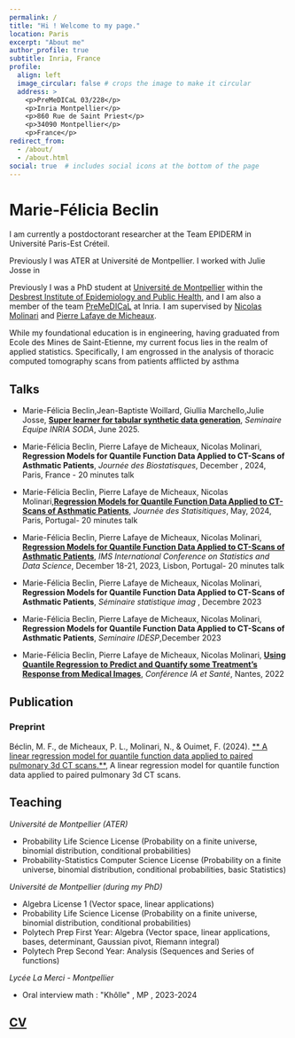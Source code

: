 ```yaml
---
permalink: /
title: "Hi ! Welcome to my page."
location: Paris
excerpt: "About me"
author_profile: true
subtitle: Inria, France
profile:
  align: left
  image_circular: false # crops the image to make it circular
  address: >
    <p>PreMeDICaL 03/228</p>
    <p>Inria Montpellier</p>
    <p>860 Rue de Saint Priest</p>
    <p>34090 Montpellier</p>
    <p>France</p>
redirect_from: 
  - /about/
  - /about.html
social: true  # includes social icons at the bottom of the page
---
```



Marie-Félicia Beclin
======

I am currently a postdoctorant researcher at the Team EPIDERM in Université Paris-Est Créteil. 

Previously I was ATER at Université de Montpellier. I worked with Julie Josse in 

Previously  I was a PhD student at [Université de Montpellier](https://www.umontpellier.fr/formation) within the [Desbrest Institute of Epidemiology and Public Health](https://idesp.umontpellier.fr/), and I am also a member of the team [PreMeDICaL](https://team.inria.fr/premedical/) at Inria. I am supervised by [Nicolas Molinari](http://n.molinari.free.fr/) and [Pierre Lafaye de Micheaux](https://web.maths.unsw.edu.au/~lafaye/). 


While my foundational education is in engineering, having graduated from Ecole des Mines de Saint-Etienne, my current focus lies in the realm of applied statistics. Specifically, I am engrossed in the analysis of thoracic computed tomography scans from patients afflicted by asthma

## Talks 

- Marie-Félicia Beclin,Jean-Baptiste Woillard, Giullia Marchello,Julie Josse, [**Super learner for tabular synthetic data generation**](), *Seminaire Equipe INRIA SODA*, June 2025.

- Marie-Félicia Beclin, Pierre Lafaye de Micheaux, Nicolas Molinari, **Regression Models for Quantile Function Data Applied to CT-Scans of Asthmatic Patients**, *Journée des Biostatisques*, December , 2024, Paris, France - 20 minutes talk

- Marie-Félicia Beclin, Pierre Lafaye de Micheaux, Nicolas Molinari,[**Regression Models for Quantile Function Data Applied to CT-Scans of Asthmatic Patients**](https://mariefeliciabeclin.github.io/file/JdS_2024_Beclin_resume.pdf), *Journée des Statisitiques*, May, 2024, Paris, Portugal- 20 minutes talk

- Marie-Félicia Beclin, Pierre Lafaye de Micheaux, Nicolas Molinari, [**Regression Models for Quantile Function Data Applied to CT-Scans of Asthmatic Patients**](https://mariefeliciabeclin.github.io/talks/2023-12-talk-2), *IMS International Conference on Statistics and Data Science*, December 18-21, 2023, Lisbon, Portugal- 20 minutes talk

- Marie-Félicia Beclin, Pierre Lafaye de Micheaux, Nicolas Molinari, **Regression Models for Quantile Function Data Applied to CT-Scans of Asthmatic Patients**, *Séminaire statistique imag* , Decembre 2023

- Marie-Félicia Beclin, Pierre Lafaye de Micheaux, Nicolas Molinari, **Regression Models for Quantile Function Data Applied to CT-Scans of Asthmatic Patients**, *Seminaire IDESP*,December 2023

- Marie-Félicia Beclin, Pierre Lafaye de Micheaux, Nicolas Molinari, [**Using Quantile Regression to Predict and Quantify some Treatment’s Response from Medical Images**](https://mariefeliciabeclin.github.io/talks/2022-06-talk-1), *Conférence IA et Santé*, Nantes, 2022

## Publication 

### Preprint
Béclin, M. F., de Micheaux, P. L., Molinari, N., & Ouimet, F. (2024). [** A linear regression model for quantile function data applied to paired pulmonary 3d CT scans.**](https://arxiv.org/pdf/2412.15049), A linear regression model for quantile function data applied to paired pulmonary 3d CT scans.

## Teaching

*Université de Montpellier (ATER)*

- Probability Life Science License (Probability on a finite universe, binomial distribution, conditional probabilities)
- Probability-Statistics Computer Science License (Probability on a finite universe, binomial distribution, conditional probabilities, basic Statistics)

*Université de Montpellier (during my PhD)*
- Algebra License 1 (Vector space, linear applications)
- Probability Life Science License (Probability on a finite universe, binomial distribution, conditional probabilities)
- Polytech Prep First Year: Algebra (Vector space, linear applications, bases, determinant, Gaussian pivot, Riemann integral)
- Polytech Prep Second Year: Analysis (Sequences and Series of functions)

*Lycée La Merci - Montpellier*
- Oral interview math : "Khôlle" , MP , 2023-2024

## [CV](https://mariefeliciabeclin.github.io/file/cv.pdf)







